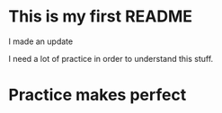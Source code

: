 # This is my first README

I made an update

I need a lot of practice in order to understand this stuff.

# Practice makes perfect
